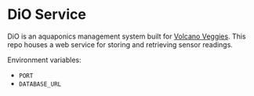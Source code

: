 # DiO Service

DiO is an aquaponics management system built for [Volcano Veggies](http://www.volcanoveggies.com). This repo houses a web service for storing and retrieving sensor readings.

Environment variables:

* `PORT`
* `DATABASE_URL`
